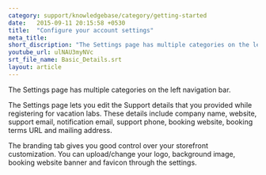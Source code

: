 ```yaml
---
category: support/knowledgebase/category/getting-started
date:   2015-09-11 20:15:58 +0530
title:  "Configure your account settings"
meta_title: 
short_discription: "The Settings page has multiple categories on the left navigation bar.   The Settings page lets you edit the Support details that you provided while registering for vacation labs."
youtube_url: ulNAU3myNVc
srt_file_name: Basic_Details.srt
layout: article
---
```


The Settings page has multiple categories on the left navigation bar.

The Settings page lets you edit the Support details that you provided while registering for vacation labs. These details include company name, website, support email, notification email, support phone, booking website, booking terms URL and mailing address.

The branding tab gives you good control over your storefront customization. You can upload/change your logo, background image, booking website banner and favicon through the settings.
